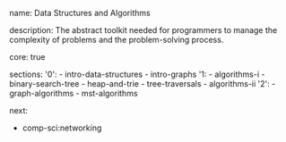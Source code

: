 name: Data Structures and Algorithms

description: The abstract toolkit needed for programmers to manage the complexity of problems and the problem-solving process.

core: true

sections:
  '0':
    - intro-data-structures
    - intro-graphs
  '1:
    - algorithms-i
    - binary-search-tree
    - heap-and-trie
    - tree-traversals
    - algorithms-ii
  '2':
    - graph-algorithms
    - mst-algorithms

next:
  - comp-sci:networking
